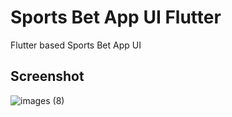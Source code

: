 # Sports Bet App UI Flutter

Flutter based Sports Bet App UI


## Screenshot

![images (8)](https://user-images.githubusercontent.com/54774962/99819628-b43d0d00-2b75-11eb-8229-38a43e45b8da.jpeg)


